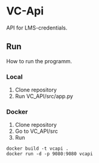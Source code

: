 # VC-Api

API for LMS-credentials.

## Run

How to run the programm.

### Local

1. Clone repository
2. Run VC_API/src/app.py

### Docker

1. Clone repository
2. Go to VC_API/src
3. Run

```console
docker build -t vcapi .
docker run -d -p 9080:9080 vcapi
```
